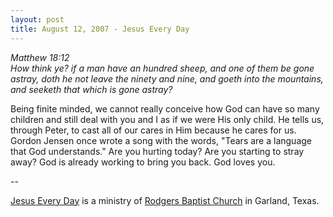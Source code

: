 ```yaml
---
layout: post
title: August 12, 2007 - Jesus Every Day
---
```


_Matthew 18:12  
How think ye? if a man have an hundred sheep, and one of them be
gone astray, doth he not leave the ninety and nine, and goeth into
the mountains, and seeketh that which is gone astray?_

Being finite minded, we cannot really conceive how God can have so
many children and still deal with you and I as if we were His only
child. He tells us, through Peter, to cast all of our cares in Him
because he cares for us. Gordon Jensen once wrote a song with the
words, "Tears are a language that God understands." Are you hurting
today? Are you starting to stray away? God is already working to
bring you back. God loves you.

 --

<a href=http://jesuseveryday.net>Jesus Every Day</a> is a ministry of <a href=http://rodgersbaptist.net>Rodgers Baptist Church</a> in Garland, Texas.
